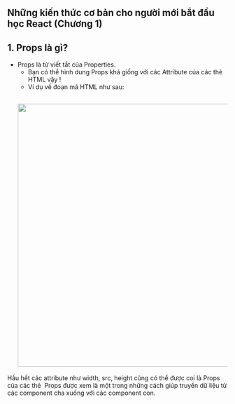 ## Những kiến thức cơ bản cho người mới bắt đầu học React (Chương 1)

## **1. Props là gì?** <br>

* Props là từ viết tắt của Properties.
    * Bạn có thể hình dung Props khá giống với các Attribute của các thẻ HTML vậy !
    * Ví dụ về đoạn mã HTML như sau: 
    ## <img src="img_girl.jpg" width="500" height="600">
Hầu hết các attribute như width, src, height cũng có thể được coi là Props của các thẻ <img>
Props được xem là một trong những cách giúp truyền dữ liệu từ các component cha xuống với các component con.

